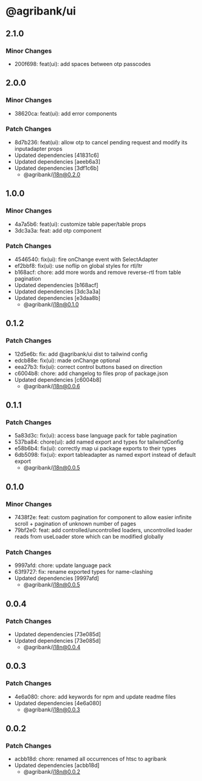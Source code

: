 # @agribank/ui

## 2.1.0

### Minor Changes

- 200f698: feat(ui): add spaces between otp passcodes

## 2.0.0

### Minor Changes

- 38620ca: feat(ui): add error components

### Patch Changes

- 8d7b236: feat(ui): allow otp to cancel pending request and modify its inputadapter props
- Updated dependencies [41831c6]
- Updated dependencies [aeeb6a3]
- Updated dependencies [3df1c6b]
  - @agribank/i18n@0.2.0

## 1.0.0

### Minor Changes

- 4a7a5b6: feat(ui): customize table paper/table props
- 3dc3a3a: feat: add otp component

### Patch Changes

- 4546540: fix(ui): fire onChange event with SelectAdapter
- ef2bbf8: fix(ui): use noflip on global styles for rtl/ltr
- b168acf: chore: add more words and remove reverse-rtl from table pagination
- Updated dependencies [b168acf]
- Updated dependencies [3dc3a3a]
- Updated dependencies [e3daa8b]
  - @agribank/i18n@0.1.0

## 0.1.2

### Patch Changes

- 12d5e6b: fix: add @agribank/ui dist to tailwind config
- edcb88e: fix(ui): made onChange optional
- eea27b3: fix(ui): correct control buttons based on direction
- c6004b8: chore: add changelog to files prop of package.json
- Updated dependencies [c6004b8]
  - @agribank/i18n@0.0.6

## 0.1.1

### Patch Changes

- 5a83d3c: fix(ui): access base language pack for table pagination
- 537ba84: chore(ui): add named export and types for tailwindConfig
- e58b6b4: fix(ui): correctly map ui package exports to their types
- 6db5098: fix(ui): export tableadapter as named export instead of default export
  - @agribank/i18n@0.0.5

## 0.1.0

### Minor Changes

- 7438f2e: feat: custom pagination for <TableAdapter> component to allow easier infinite scroll + pagination of unknown number of pages
- 79bf2e0: feat: add controlled/uncontrolled loaders, uncontrolled loader reads from useLoader store which can be modified globally

### Patch Changes

- 9997afd: chore: update language pack
- 63f9727: fix: rename exported types for name-clashing
- Updated dependencies [9997afd]
  - @agribank/i18n@0.0.5

## 0.0.4

### Patch Changes

- Updated dependencies [73e085d]
- Updated dependencies [73e085d]
  - @agribank/i18n@0.0.4

## 0.0.3

### Patch Changes

- 4e6a080: chore: add keywords for npm and update readme files
- Updated dependencies [4e6a080]
  - @agribank/i18n@0.0.3

## 0.0.2

### Patch Changes

- acbb18d: chore: renamed all occurrences of htsc to agribank
- Updated dependencies [acbb18d]
  - @agribank/i18n@0.0.2
